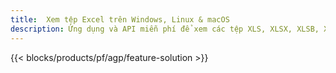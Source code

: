 ```yaml
---
title:  Xem tệp Excel trên Windows, Linux & macOS
description: Ứng dụng và API miễn phí để xem các tệp XLS, XLSX, XLSB, XLT, XLTX, XLTM, XLSM và ODS
---
```

{{< blocks/products/pf/agp/feature-solution >}} 

